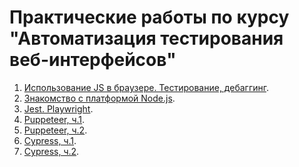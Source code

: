 <h1>Практические работы по курсу "Автоматизация тестирования веб-интерфейсов"</h1>

<div>
    <ol>
        <li><a href="https://github.com/Nephedov/1.Automation-of-web-interface-testing">Использование JS в браузере. Тестирование, дебаггинг</a>.</li>
        <li><a href="https://github.com/Nephedov/2.Automation-of-web-interface-testing">Знакомство с платформой Node.js</a>.</li>
        <li><a href="https://github.com/Nephedov/3.Automation-of-web-interface-testing">Jest. Playwright</a>.</li>
        <li><a href="https://github.com/Nephedov/4.Automation-of-web-interface-testing">Puppeteer, ч.1</a>.</li>
        <li><a href="https://github.com/Nephedov/5.Automation-of-web-interface-testing">Puppeteer, ч.2</a>.</li>
        <li><a href="https://github.com/Nephedov/6.Automation-of-web-interface-testing">Cypress, ч.1</a>.</li>
        <li><a href="https://github.com/Nephedov/7.Automation-of-web-interface-testing">Cypress, ч.2</a>.</li>
    </ol>
</div>